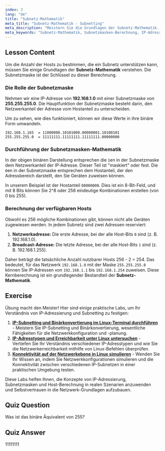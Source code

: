 ```yaml
---
index: 3
lang: "de"
title: "Subnetz-Mathematik"
meta_title: "Subnetz-Mathematik - Subnetting"
meta_description: "Meistern Sie die Grundlagen der Subnetz-Mathematik. Diese Anleitung erklärt, wie man Subnetzmasken-Berechnungen durchführt, um die Anzahl der verfügbaren Hosts in Ihrem Netzwerk zu ermitteln. Lernen Sie wesentliche IP-Adressierungs- und Binärkonzepte für Linux-Netzwerke."
meta_keywords: "Subnetz-Mathematik, Subnetzmasken-Berechnung, IP-Adresse, Subnetzmaske, Netzwerk-Hosts, Binär, Linux-Netzwerke, Host-Berechnung, Anfänger-Tutorial"
---
```


## Lesson Content

Um die Anzahl der Hosts zu bestimmen, die ein Subnetz unterstützen kann, müssen Sie einige Grundlagen der **Subnetz-Mathematik** verstehen. Die Subnetzmaske ist der Schlüssel zu dieser Berechnung.

### Die Rolle der Subnetzmaske

Nehmen wir eine IP-Adresse von **192.168.1.0** mit einer Subnetzmaske von **255.255.255.0**.
Die Hauptfunktion der Subnetzmaske besteht darin, den Netzwerkanteil der Adresse vom Hostanteil zu unterscheiden.

Um zu sehen, wie dies funktioniert, können wir diese Werte in ihre binäre Form umwandeln.

```
192.168.1.165  = 11000000.10101000.00000001.10100101
255.255.255.0  = 11111111.11111111.11111111.00000000
```

### Durchführung der Subnetzmasken-Mathematik

In der obigen binären Darstellung entsprechen die `1`en in der Subnetzmaske dem Netzwerkanteil der IP-Adresse. Dieser Teil ist "maskiert" oder fest. Die `0`en in der Subnetzmaske entsprechen dem Hostanteil, der den Adressbereich darstellt, den Sie Geräten zuweisen können.

In unserem Beispiel ist der Hostanteil `00000000`. Dies ist ein 8-Bit-Feld, und mit 8 Bits können Sie 2^8 oder 256 eindeutige Kombinationen erstellen (von 0 bis 255).

### Berechnung der verfügbaren Hosts

Obwohl es 256 mögliche Kombinationen gibt, können nicht alle Geräten zugewiesen werden. In jedem Subnetz sind zwei Adressen reserviert:

1. **Netzwerkadresse:** Die erste Adresse, bei der alle Host-Bits `0` sind (z. B. 192.168.1.0).
2. **Broadcast-Adresse:** Die letzte Adresse, bei der alle Host-Bits `1` sind (z. B. 192.168.1.255).

Daher beträgt die tatsächliche Anzahl nutzbarer Hosts 256 - 2 = 254. Das bedeutet, für das Netzwerk `192.168.1.0` mit der Maske `255.255.255.0` können Sie IP-Adressen von `192.168.1.1` bis `192.168.1.254` zuweisen. Diese Kernberechnung ist ein grundlegender Bestandteil der **Subnetz-Mathematik**.

## Exercise

Übung macht den Meister! Hier sind einige praktische Labs, um Ihr Verständnis von IP-Adressierung und Subnetting zu festigen:

1. **[IP-Subnetting und Binärkonvertierung im Linux-Terminal durchführen](https://labex.io/de/labs/comptia-perform-ip-subnetting-and-binary-conversion-in-the-linux-terminal-592782)** - Meistern Sie IP-Subnetting und Binärkonvertierung, wesentliche Fähigkeiten für die Netzwerkkonfiguration und -planung.
2. **[IP-Adresstypen und Erreichbarkeit unter Linux untersuchen](https://labex.io/de/labs/comptia-explore-ip-address-types-and-reachability-in-linux-592780)** - Vertiefen Sie Ihr Verständnis verschiedener IP-Adresstypen und wie Sie die Netzwerkerreichbarkeit mithilfe von Linux-Befehlen überprüfen.
3. **[Konnektivität auf der Netzwerkebene in Linux simulieren](https://labex.io/de/labs/comptia-simulate-network-layer-connectivity-in-linux-592752)** - Wenden Sie Ihr Wissen an, indem Sie Netzwerkkonfigurationen simulieren und die Konnektivität zwischen verschiedenen IP-Subnetzen in einer praktischen Umgebung testen.

Diese Labs helfen Ihnen, die Konzepte von IP-Adressierung, Subnetzmasken und Host-Berechnung in realen Szenarien anzuwenden und Selbstvertrauen in die Netzwerk-Grundlagen aufzubauen.

## Quiz Question

Was ist das binäre Äquivalent von 255?

## Quiz Answer

11111111
